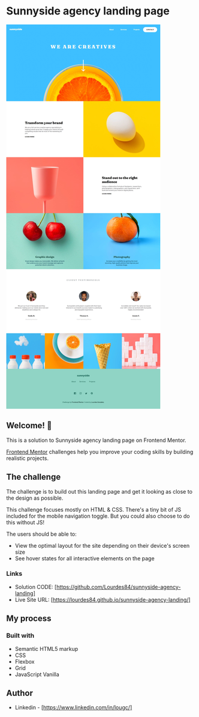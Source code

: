 # Sunnyside agency landing page

![Design preview for the Sunnyside agency landing page coding challenge](./design/capture.jpeg)

## Welcome! 👋

This is a solution to Sunnyside agency landing page on Frontend Mentor.

[Frontend Mentor](https://www.frontendmentor.io) challenges help you improve your coding skills by building realistic projects.

## The challenge

The challenge is to build out this landing page and get it looking as close to the design as possible.

This challenge focuses mostly on HTML & CSS. There's a tiny bit of JS included for the mobile navigation toggle. But you could also choose to do this without JS!

The users should be able to:

- View the optimal layout for the site depending on their device's screen size
- See hover states for all interactive elements on the page

### Links

- Solution CODE: [https://github.com/Lourdes84/sunnyside-agency-landing]
- Live Site URL: [https://lourdes84.github.io/sunnyside-agency-landing/]

## My process

### Built with

- Semantic HTML5 markup
- CSS 
- Flexbox
- Grid
- JavaScript Vanilla

## Author

- Linkedin - [https://www.linkedin.com/in/lougc/]
